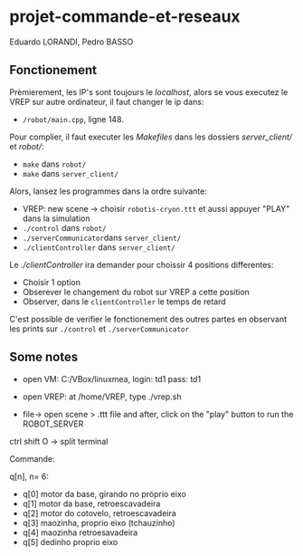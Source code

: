 # projet-commande-et-reseaux
Eduardo LORANDI, Pedro BASSO
## Fonctionement 

Prèmierement, les IP's sont toujours le *localhost*, alors se vous executez le VREP sur autre ordinateur, il faut changer le ip dans:
- `/robot/main.cpp`, ligne 148.


Pour complier, il faut executer les *Makefiles* dans les dossiers *server_client/* et *robot/*:

- `make` dans `robot/`
- `make` dans `server_client/`


Alors, lansez les programmes dans la ordre suivante:
- VREP: new scene -> choisir `robotis-cryon.ttt` et aussi appuyer "PLAY" dans la simulation
- `./control` dans `robot/`
- `./serverCommunicator`dans `server_client/`
- `./clientController` dans `server_client/`

Le *./clientController* ira demander pour choissir 4 positions differentes:
- Choisir 1 option
- Obserever le changement du robot sur VREP a cette position
- Observer, dans le `clientController` le temps de retard

C'est possible de verifier le fonctionement des outres partes en observant les prints sur `./control` et `./serverCommunicator`


## Some notes
- open VM:  C:/VBox/linuxmea, login: td1  pass: td1

- open VREP: at /home/VREP, type ./vrep.sh
- file-> open scene > .ttt file  and after, click on the "play" button to run the ROBOT_SERVER

ctrl shift O -> split terminal


Commande:

q[n], n= 6:

- q[0]  motor da base, girando no próprio eixo
- q[1]  motor da base, retroescavadeira  
- q[2]  motor do cotovelo, retroescavadeira 
- q[3]  maozinha, proprio eixo (tchauzinho)
- q[4]  maozinha retroesavadeira 
- q[5]  dedinho proprio eixo 

